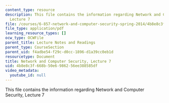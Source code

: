 ```yaml
---
content_type: resource
description: This file contains the information regarding Network and Computer Security,
  Lecture 7
file: /courses/6-857-network-and-computer-security-spring-2014/4b8e8c3f668b50e6986256ee388585df_MIT6_857S14_Lec07.pdf
file_type: application/pdf
learning_resource_types: []
ocw_type: OCWFile
parent_title: Lecture Notes and Readings
parent_type: CourseSection
parent_uid: f4adbe54-f29c-d0cc-1896-d1a39cc0eb1d
resourcetype: Document
title: Network and Computer Security, Lecture 7
uid: 4b8e8c3f-668b-50e6-9862-56ee388585df
video_metadata:
  youtube_id: null
---
```

This file contains the information regarding Network and Computer Security, Lecture 7

